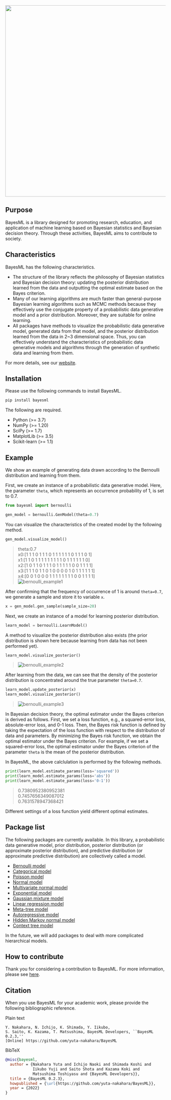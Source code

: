 <!--
Document Author
Yuta Nakahara <yuta.nakahara@aoni.waseda.jp>
Shota Saito <shota.s@gunma-u.ac.jp>
-->
<img src="./doc/logos/BayesML_logo.png" width="600">

## Purpose

BayesML is a library designed for promoting research, education, and application of machine learning based on Bayesian statistics and Bayesian decision theory. Through these activities, BayesML aims to contribute to society.

## Characteristics

BayesML has the following characteristics.

* The structure of the library reflects the philosophy of Bayesian statistics and Bayesian decision theory: updating the posterior distribution learned from the data and outputting the optimal estimate based on the Bayes criterion.
* Many of our learning algorithms are much faster than general-purpose Bayesian learning algorithms such as MCMC methods because they effectively use the conjugate property of a probabilistic data generative model and a prior distribution. Moreover, they are suitable for online learning.
* All packages have methods to visualize the probabilistic data generative model, generated data from that model, and the posterior distribution learned from the data in 2~3 dimensional space. Thus, you can effectively understand the characteristics of probabilistic data generative models and algorithms through the generation of synthetic data and learning from them.

For more details, see our [website](https://yuta-nakahara.github.io/BayesML/ "BayesML's Documentation").

## Installation

Please use the following commands to install BayesML.

``` bash
pip install bayesml
```

The following are required.

* Python (>= 3.7)
* NumPy (>= 1.20)
* SciPy (>= 1.7)
* MatplotLib (>= 3.5)
* Scikit-learn (>= 1.1)

## Example

We show an example of generating data drawn according to the Bernoulli distribution and learning from them.

First, we create an instance of a probabilistic data generative model. Here, the parameter `theta`, which represents an occurrence probability of 1, is set to 0.7.

``` python
from bayesml import bernoulli

gen_model = bernoulli.GenModel(theta=0.7)
```

You can visualize the characteristics of the created model by the following method.

``` python
gen_model.visualize_model()
```

>theta:0.7  
>x0:[1 1 1 0 1 1 1 0 1 1 1 1 1 1 0 1 1 1 0 1]  
>x1:[1 1 0 1 1 1 1 1 1 1 1 1 0 1 1 1 1 1 1 0]  
>x2:[1 0 1 1 0 1 1 1 0 1 1 1 1 1 0 0 1 1 1 1]  
>x3:[1 1 1 0 1 1 0 1 0 0 0 0 1 0 1 1 1 1 1 1]  
>x4:[0 0 1 0 0 0 1 1 1 1 1 1 1 1 0 0 1 1 1 1]  
>![bernoulli_example1](./doc/images/README_ex_img1.png)

After confirming that the frequency of occurrence of 1 is around `theta=0.7`, we generate a sample and store it to variable `x`.

``` python
x = gen_model.gen_sample(sample_size=20)
```

Next, we create an instance of a model for learning posterior distribution.

``` python
learn_model = bernoulli.LearnModel()
```

A method to visualize the posterior distribution also exists (the prior distribution is shown here because learning from data has not been performed yet).

``` python
learn_model.visualize_posterior()
```

>![bernoulli_example2](./doc/images/README_ex_img2.png)

After learning from the data, we can see that the density of the posterior distribution is concentrated around the true parameter `theta=0.7`.

``` python
learn_model.update_posterior(x)
learn_model.visualize_posterior()
```

>![bernoulli_example3](./doc/images/README_ex_img3.png)

In Bayesian decision theory, the optimal estimator under the Bayes criterion is derived as follows. First, we set a loss function, e.g., a squared-error loss, absolute-error loss, and 0-1 loss. Then, the Bayes risk function is defined by taking the expectation of the loss function with respect to the distribution of data and parameters. By minimizing the Bayes risk function, we obtain the optimal estimator under the Bayes criterion. For example, if we set a squared-error loss, the optimal estimator under the Bayes criterion of the parameter `theta` is the mean of the posterior distribution.

In BayesML, the above calclulation is performed by the following methods.

``` python
print(learn_model.estimate_params(loss='squared'))
print(learn_model.estimate_params(loss='abs'))
print(learn_model.estimate_params(loss='0-1'))
```

>0.7380952380952381  
>0.7457656349087012  
>0.7631578947368421  

Different settings of a loss function yield different optimal estimates.

## Package list

The following packages are currently available. In this library, a probabilistic data generative model, prior distribution, posterior distribution (or approximate posterior distribution), and predictive distribution (or approximate predictive distribution) are collectively called a model.

* [Bernoulli model](https://yuta-nakahara.github.io/BayesML/bayesml.bernoulli.html "Bayesml Bernoulli Model")
* [Categorical model](https://yuta-nakahara.github.io/BayesML/bayesml.categorical.html "BayesML Categorical Model")
* [Poisson model](https://yuta-nakahara.github.io/BayesML/bayesml.poisson.html "BayesML Poisson Model")
* [Normal model](https://yuta-nakahara.github.io/BayesML/bayesml.normal.html "BayesML Normal Model")
* [Multivariate normal model](https://yuta-nakahara.github.io/BayesML/bayesml.multivariate_normal.html "BayesML Multivariate Normal Model")
* [Exponential model](https://yuta-nakahara.github.io/BayesML/bayesml.exponential.html "BayesML Exponential Model")
* [Gaussian mixture model](https://yuta-nakahara.github.io/BayesML/bayesml.gaussianmixture.html "BayesML Gaussian Mixture Model")
* [Linear regression model](https://yuta-nakahara.github.io/BayesML/bayesml.linearregression.html "BayesML Lenear Regression Model")
* [Meta-tree model](https://yuta-nakahara.github.io/BayesML/bayesml.metatree.html "BayesML Meta-tree Model")
* [Autoregressive model](https://yuta-nakahara.github.io/BayesML/bayesml.autoregressive.html "BayesML Autoregressive Model")
* [Hidden Markov normal model](https://yuta-nakahara.github.io/BayesML/bayesml.hiddenmarkovnormal.html "BayesML Hidden Markov Normal Model")
* [Context tree model](https://yuta-nakahara.github.io/BayesML/bayesml.contexttree.html "BayesML Context Tree Model")

In the future, we will add packages to deal with more complicated hierarchical models.

## How to contribute

Thank you for considering a contribution to BayesML. For more information, please see [here](./CONTRIBUTING.md).

## Citation

When you use BayesML for your academic work, please provide the following bibliographic reference.

Plain text

```
Y. Nakahara, N. Ichijo, K. Shimada, Y. Iikubo, 
S. Saito, K. Kazama, T. Matsushima, BayesML Developers, ``BayesML 0.2.3,'' 
[Online] https://github.com/yuta-nakahara/BayesML
```

BibTeX

``` bibtex
@misc{bayesml,
  author = {Nakahara Yuta and Ichijo Naoki and Shimada Koshi and
            Iikubo Yuji and Saito Shota and Kazama Koki and
            Matsushima Toshiyasu and {BayesML Developers}},
  title = {BayesML 0.2.3},
  howpublished = {\url{https://github.com/yuta-nakahara/BayesML}},
  year = {2022}
}
```
